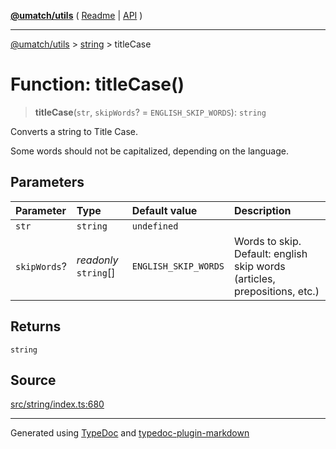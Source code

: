 [**@umatch/utils**](../../README.md) ( [Readme](../../README.md) \| [API](../../API.md) )

---

[@umatch/utils](../../API.md) > [string](../README.md) > titleCase

# Function: titleCase()

> **titleCase**(`str`, `skipWords`? = `ENGLISH_SKIP_WORDS`): `string`

Converts a string to Title Case.

Some words should not be capitalized, depending on the language.

## Parameters

| Parameter    | Type                  | Default value        | Description                                                               |
| :----------- | :-------------------- | :------------------- | :------------------------------------------------------------------------ |
| `str`        | `string`              | `undefined`          |                                                                           |
| `skipWords`? | _readonly_ `string`[] | `ENGLISH_SKIP_WORDS` | Words to skip. Default: english skip words (articles, prepositions, etc.) |

## Returns

`string`

## Source

[src/string/index.ts:680](https://github.com/umatch-oficial/utils/blob/51f6213/src/string/index.ts#L680)

---

Generated using [TypeDoc](https://typedoc.org/) and [typedoc-plugin-markdown](https://www.npmjs.com/package/typedoc-plugin-markdown)
